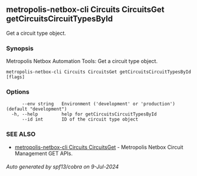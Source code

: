 ## metropolis-netbox-cli Circuits CircuitsGet getCircuitsCircuitTypesById

Get a circuit type object.

### Synopsis


Metropolis Netbox Automation Tools:
  Get a circuit type object.

```
metropolis-netbox-cli Circuits CircuitsGet getCircuitsCircuitTypesById [flags]
```

### Options

```
      --env string   Environment ('development' or 'production') (default "development")
  -h, --help         help for getCircuitsCircuitTypesById
      --id int       ID of the circuit type object
```

### SEE ALSO

* [metropolis-netbox-cli Circuits CircuitsGet]()	 - Metropolis Netbox Circuit Management GET APIs.

###### Auto generated by spf13/cobra on 9-Jul-2024
